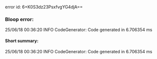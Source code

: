 error id: 6+K0S3dz23PsxfvgYG4djA==
### Bloop error:

25/06/18 00:36:20 INFO CodeGenerator: Code generated in 6.706354 ms
#### Short summary: 

25/06/18 00:36:20 INFO CodeGenerator: Code generated in 6.706354 ms
